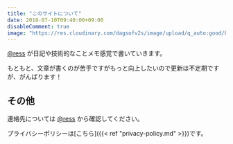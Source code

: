 ```yaml
---
title: "このサイトについて"
date: 2018-07-10T09:40:00+09:00
disableComment: true
image: "https://res.cloudinary.com/dagsofv2s/image/upload/q_auto:good/blog/about/thumbnail.png"
---
```

[@ress](https://ress.39.gy) が日記や技術的なことメモ感覚で書いていきます。

もともと、文章が書くのが苦手ですがもっと向上したいので更新は不定期ですが、がんばります！

## その他
連絡先については [@ress](https://ress.39.gy) から確認してください。

プライバシーポリシーは[こちら]({{< ref "privacy-policy.md" >}})です。
